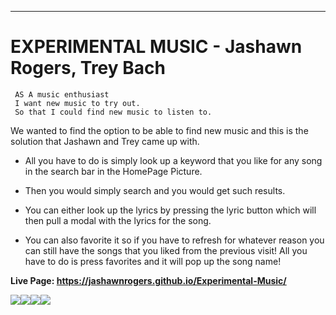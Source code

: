 ---

# EXPERIMENTAL MUSIC - Jashawn Rogers, Trey Bach

     AS A music enthusiast
     I want new music to try out.
     So that I could find new music to listen to.

We wanted to find the option to be able to find new music and this is the solution that Jashawn and Trey came up with.

- All you have to do is simply look up a keyword that you like for any song in the search bar in the HomePage Picture.

- Then you would simply search and you would get such results.

- You can either look up the lyrics by pressing the lyric button which will then pull a modal with the lyrics for the song.

- You can also favorite it so if you have to refresh for whatever reason you can still have the songs that you liked from the previous visit! All you have to do is press favorites and it will pop up the song name!

**Live Page: https://jashawnrogers.github.io/Experimental-Music/**

![](../Images/HomePage.PNG)![](../Images/SearchPage.PNG)![](../Images/FavoritesPage.PNG)![](../Images/LyricPage.PNG)
